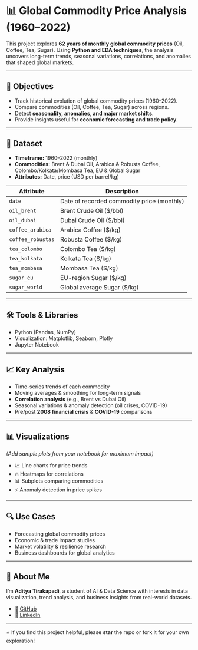 # 📊 Global Commodity Price Analysis (1960–2022)

This project explores **62 years of monthly global commodity prices** (Oil, Coffee, Tea, Sugar). Using **Python and EDA techniques**, the analysis uncovers long-term trends, seasonal variations, correlations, and anomalies that shaped global markets.

---

## 🧠 Objectives
- Track historical evolution of global commodity prices (1960–2022).  
- Compare commodities (Oil, Coffee, Tea, Sugar) across regions.  
- Detect **seasonality, anomalies, and major market shifts**.  
- Provide insights useful for **economic forecasting and trade policy**.  

---

## 📁 Dataset
- **Timeframe:** 1960–2022 (monthly)  
- **Commodities:** Brent & Dubai Oil, Arabica & Robusta Coffee, Colombo/Kolkata/Mombasa Tea, EU & Global Sugar  
- **Attributes:** Date, price (USD per barrel/kg)  

| Attribute          | Description                                                                 |
|--------------------|-----------------------------------------------------------------------------|
| `date`             | Date of recorded commodity price (monthly)                                 |
| `oil_brent`        | Brent Crude Oil ($/bbl)                                                    |
| `oil_dubai`        | Dubai Crude Oil ($/bbl)                                                    |
| `coffee_arabica`   | Arabica Coffee ($/kg)                                                      |
| `coffee_robustas`  | Robusta Coffee ($/kg)                                                      |
| `tea_colombo`      | Colombo Tea ($/kg)                                                         |
| `tea_kolkata`      | Kolkata Tea ($/kg)                                                         |
| `tea_mombasa`      | Mombasa Tea ($/kg)                                                         |
| `sugar_eu`         | EU-region Sugar ($/kg)                                                     |
| `sugar_world`      | Global average Sugar ($/kg)                                                |

---

## 🛠️ Tools & Libraries
- Python (Pandas, NumPy)  
- Visualization: Matplotlib, Seaborn, Plotly  
- Jupyter Notebook  

---

## 📈 Key Analysis
- Time-series trends of each commodity  
- Moving averages & smoothing for long-term signals  
- **Correlation analysis** (e.g., Brent vs Dubai Oil)  
- Seasonal variations & anomaly detection (oil crises, COVID-19)  
- Pre/post **2008 financial crisis** & **COVID-19** comparisons  

---

## 📊 Visualizations
*(Add sample plots from your notebook for maximum impact)*  
- 📈 Line charts for price trends  
- 🔥 Heatmaps for correlations  
- 📊 Subplots comparing commodities  
- ⚡ Anomaly detection in price spikes  

---

## 🔍 Use Cases
- Forecasting global commodity prices  
- Economic & trade impact studies  
- Market volatility & resilience research  
- Business dashboards for global analytics  

---

## 📎 About Me
I’m **Aditya Tirakapadi**, a student of AI & Data Science with interests in data visualization, trend analysis, and business insights from real-world datasets.

- 💼 [GitHub](https://github.com/Aditya181-del)  
- 🔗 [LinkedIn](https://www.linkedin.com/in/aditya-tirakapadi-90a38b26b/)  

---

⭐ If you find this project helpful, please **star** the repo or fork it for your own exploration!
